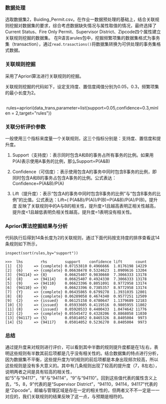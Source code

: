### 数据处理
选取数据集2，Buiding_Permit.csv。在作业一数据预处理的基础上，结合关联规则挖掘对数据集的要求，综合考虑数据缺失情况与属性取值的情况，最终选择了Current Status、Fire Only Permit、Supervisor District、Zipcode四个属性建立关联规则挖掘的数据集。
在R语言arules包中，挖掘频繁项集的数据集格式为事务集（transaction），通过`read.trasactions()`将数据集转换为可供处理的事务集格式数据。


### 关联规则挖掘

采用了Apriori算法进行关联规则的挖掘。

关联规则挖掘的代码如下，设定支持度、置信度阈值分别为0.05，0.3，频繁项集的最小长度为2。

    rules=apriori(data_trans,parameter=list(support=0.05,confidence=0.3,minlen = 2,target="rules"))
### 关联分析评价参数

一般使用三个指标来度量一个关联规则，这三个指标分别是：支持度、置信度和提升度。

1.	Support（支持度）：表示同时包含A和B的事务占所有事务的比例。如果用P(A)表示使用A事务的比例，那么Support=P(A&B)

2.	Confidence（可信度）：表示使用包含A的事务中同时包含B事务的比例，即同时包含A和B的事务占包含A事务的比例。公式表达：Confidence=P(A&B)/P(A)

3.	Lift（提升度）：表示“包含A的事务中同时包含B事务的比例”与“包含B事务的比例”的比值。公式表达：Lift=( P(A&B)/P(A))/P(B)=P(A&B)/P(A)/P(B)。提升度 
反映了关联规则中的A与B的相关性，提升度>1且越高表明正相关性越高，提升度<1且越低表明负相关性越高，提升度=1表明没有相关性。



### Apriori算法挖掘结果与分析

代码执行后得到14条长度为2的关联规则，通过下面代码按支持度的排序查看这14条规则如下所示，

    inspect(sort(rules,by="support"))

    >>>  lhs        rhs        support    confidence lift      count
    [1]  {3}     => {complete} 0.07153810 0.4966666  1.0176198 14229
    [2]  {6}     => {complete} 0.06638478 0.5324623  1.0909616 13204
    [3]  {94114} => {8}        0.06625407 0.9830660  7.3066333 13178
    [4]  {8}     => {94114}    0.06625407 0.4924330  7.3066333 13178
    [5]  {9}     => {94110}    0.06623396 0.8051091  8.9772958 13174
    [6]  {94110} => {9}        0.06623396 0.7385357  8.9772958 13174
    [7]  {Y}     => {complete} 0.06435865 0.6799278  1.3931035 12801
    [8]  {8}     => {complete} 0.06289058 0.4674340  0.9577251 12509
    [9]  {2}     => {issued}   0.06125158 0.4780647  1.1379689 12183
    [10] {3}     => {issued}   0.05933605 0.4119516  0.9805955 11802
    [11] {8}     => {issued}   0.05920533 0.4400433  1.0474642 11776
    [12] {2}     => {complete} 0.05545472 0.4328206  0.8868058 11030
    [13] {94117} => {5}        0.05014052 0.8465326  8.8405004  9973
    [14] {5}     => {94117}    0.05014052 0.5236270  8.8405004  9973
    
### 总结

通过提升度来对规则进行评价，可以看到其中半数的规则提升度都是在1左右，表明这些规则有半数其前后项都是几乎没有相关性的。结合数据集的特点进行分析，因为数据集不平衡，这些提升度为1的规则的前后项都是本身出现频次较高，所以这些规则是没有多大意义的。其中有几条规则出现了较高的提升度（7，8左右），说明两者之间是具有较高的相关性，如“5”与“94117”，“8”与“94114”，“9”与“94110”。回到这些值代表的属性含义上去，“5，8，9”代表的是“Supervisor District”，“94110，94114，94117”代表的是“Zipcode”。邮编与管理区域是存在一定的相关性的，但两者又不不一定是一一对应的，我们关联规则的结果反映了这一点，与预期是相符的。
